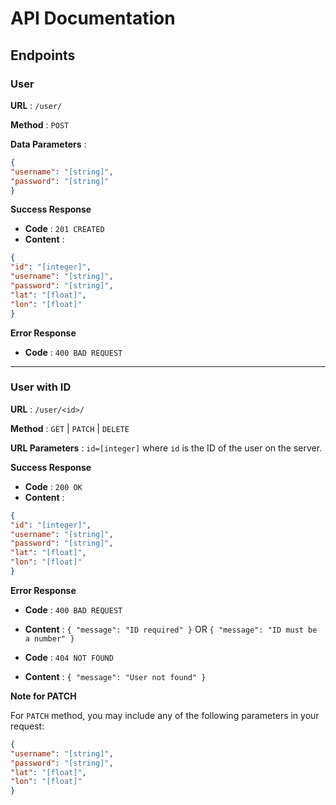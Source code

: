 # API Documentation

## Endpoints

### User

**URL** : `/user/`

**Method** : `POST`

**Data Parameters** :

```json
{
"username": "[string]",
"password": "[string]"
}
```


**Success Response**

- **Code** : `201 CREATED`
- **Content** : 
```json
{
"id": "[integer]",
"username": "[string]",
"password": "[string]",
"lat": "[float]",
"lon": "[float]"
}
```


**Error Response**

- **Code** : `400 BAD REQUEST`

---

### User with ID

**URL** : `/user/<id>/`

**Method** : `GET` | `PATCH` | `DELETE`

**URL Parameters** : `id=[integer]` where `id` is the ID of the user on the server.

**Success Response**

- **Code** : `200 OK`
- **Content** : 
```json
{
"id": "[integer]",
"username": "[string]",
"password": "[string]",
"lat": "[float]",
"lon": "[float]"
}
```


**Error Response**

- **Code** : `400 BAD REQUEST` 
- **Content** : `{ "message": "ID required" }` OR `{ "message": "ID must be a number" }`

- **Code** : `404 NOT FOUND`
- **Content** : `{ "message": "User not found" }`

**Note for PATCH**

For `PATCH` method, you may include any of the following parameters in your request:

```json
{
"username": "[string]",
"password": "[string]",
"lat": "[float]",
"lon": "[float]"
}
``` 
